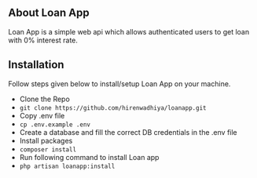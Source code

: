 ## About Loan App

Loan App is a simple web api which allows authenticated users to get loan with 0% interest rate.

## Installation
Follow steps given below to install/setup Loan App on your machine.

- Clone the Repo
- `git clone https://github.com/hirenwadhiya/loanapp.git`
- Copy .env file
- `cp .env.example .env`
- Create a database and fill the correct DB credentials in the .env file
- Install packages 
- `composer install`
- Run following command to install Loan app
- `php artisan loanapp:install`
